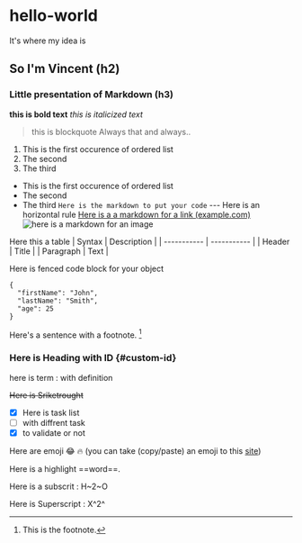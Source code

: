 # hello-world
It's where my idea is
## So I'm Vincent (h2)
### Little presentation of Markdown (h3)
**this is bold text**
*this is italicized text*
> this is blockquote
> Always that
> and always..
1. This is the first occurence of ordered list
2. The second
3. The third
- This is the first occurence of ordered list
- The second
- The third
` Here is the markdown to put your code `
--- Here is an horizontal rule
[Here is a a markdown for a link (example.com)](https://www.example.com)
![here is a markdown for an image](image.jpg)

Here this a table
| Syntax | Description |
| ----------- | ----------- |
| Header | Title |
| Paragraph | Text |

Here is fenced code block for your object
```
{
  "firstName": "John",
  "lastName": "Smith",
  "age": 25
}
```
Here's a sentence with a footnote. [^1]

[^1]: This is the footnote.

### Here is Heading with ID {#custom-id}

here is term
: with definition

~~Here is Sriketrought~~

- [x] Here is task list
- [ ] with diffrent task
- [x] to validate or not

Here are emoji :joy: :fire: (you can take (copy/paste) an emoji to this [site](https://emojipedia.org/))

Here is a highlight ==word==.

Here is a subscrit : H~2~O

Here is Superscript : X^2^
